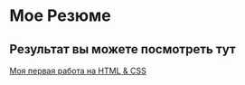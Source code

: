 # Мое Резюме

## Результат вы можете посмотреть тут

[Моя первая работа на HTML & CSS](https://moy20221212.github.io/resume/)
